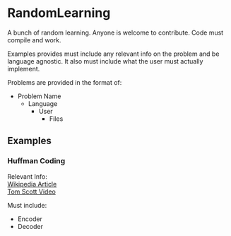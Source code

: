 # RandomLearning
A bunch of random learning. Anyone is welcome to contribute. Code must compile and work. 

Examples provides must include any relevant info on the problem and be language agnostic. It also must include what the user must actually implement.

Problems are provided in the format of:
  - Problem Name
    - Language
      - User
        - Files
        
        
        
 ## Examples
 
 
 ### Huffman Coding
 
 Relevant Info:  
 [Wikipedia Article](https://en.wikipedia.org/wiki/Huffman_coding)  
 [Tom Scott Video](https://www.youtube.com/watch?v=JsTptu56GM8)
 
 
 Must include:  
 - Encoder
 - Decoder
